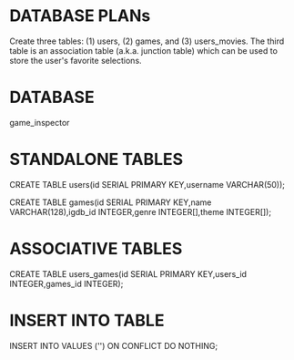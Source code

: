 # DATABASE PLANs
Create three tables: (1) users, (2) games, and (3) users_movies. The third table is an association table (a.k.a. junction table) which can be used to store the user's favorite selections. 

# DATABASE
game_inspector

# STANDALONE TABLES
CREATE TABLE users(id SERIAL PRIMARY KEY,username VARCHAR(50));

CREATE TABLE games(id SERIAL PRIMARY KEY,name VARCHAR(128),igdb_id INTEGER,genre INTEGER[],theme INTEGER[]);

# ASSOCIATIVE TABLES
CREATE TABLE users_games(id SERIAL PRIMARY KEY,users_id INTEGER,games_id INTEGER);

# INSERT INTO TABLE
INSERT INTO <tablename> 
  VALUES ('<valuelist>')
  ON CONFLICT DO NOTHING;